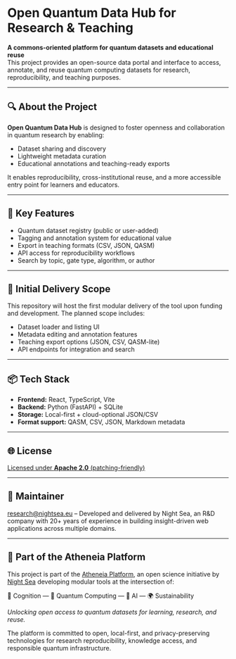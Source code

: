 # Open Quantum Data Hub for Research & Teaching

**A commons-oriented platform for quantum datasets and educational reuse**  
This project provides an open-source data portal and interface to access, annotate, and reuse quantum computing datasets for research, reproducibility, and teaching purposes.

---

## 🔍 About the Project

**Open Quantum Data Hub** is designed to foster openness and collaboration in quantum research by enabling:

- Dataset sharing and discovery  
- Lightweight metadata curation  
- Educational annotations and teaching-ready exports

It enables reproducibility, cross-institutional reuse, and a more accessible entry point for learners and educators.

---

## 🎯 Key Features

- Quantum dataset registry (public or user-added)  
- Tagging and annotation system for educational value  
- Export in teaching formats (CSV, JSON, QASM)  
- API access for reproducibility workflows  
- Search by topic, gate type, algorithm, or author

---

## 🧪 Initial Delivery Scope

This repository will host the first modular delivery of the tool upon funding and development. The planned scope includes:

- Dataset loader and listing UI  
- Metadata editing and annotation features  
- Teaching export options (JSON, CSV, QASM-lite)  
- API endpoints for integration and search

---

## 📦 Tech Stack

- **Frontend:** React, TypeScript, Vite  
- **Backend:** Python (FastAPI) + SQLite  
- **Storage:** Local-first + cloud-optional JSON/CSV  
- **Format support:** QASM, CSV, JSON, Markdown metadata


---

## 🌐 License

[Licensed under **Apache 2.0** (patching-friendly)](LICENSE)

---

## 🤝 Maintainer

[research@nightsea.eu](https://nightsea.eu/research.html) – Developed and delivered by Night Sea, an R&D company with 20+ years of experience in building insight-driven web applications across multiple domains.

---

## 🧭 Part of the Atheneia Platform

This project is part of the [Atheneia Platform](https://github.com/nightsea-eu/atheneia-platform), an open science initiative by [Night Sea](https://nightsea.eu/research.html) developing modular tools at the intersection of:

🧠 Cognition — 🧮 Quantum Computing — 🤖 AI — 🌍 Sustainability

_Unlocking open access to quantum datasets for learning, research, and reuse._

The platform is committed to open, local-first, and privacy-preserving technologies for research reproducibility, knowledge access, and responsible quantum infrastructure.
